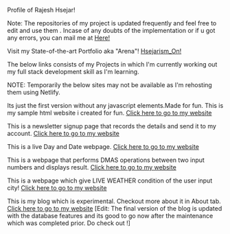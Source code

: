 Profile of Rajesh Hsejar!

Note: The repositories of my project is updated frequently and feel free to edit and use them . Incase of any doubts of the implementation or if u got any errors,
you can mail me at [Here!](mailto:nrh27magnum@gmail.com?subject=[GitHub])

Visit my State-of-the-art Portfolio aka "Arena"!
[Hsejarism_On!](https://hsejarism27.web.app/)

The below links consists of my Projects in which I'm currently working out my full stack development skill as I'm learning.

NOTE: Temporarily the below sites may not be available as I'm rehosting them using Netlify.

Its just the first version without any javascript elements.Made for fun.
This is my sample html website i created for fun.
[Click here to go to my website](https://rajeshhsejar27.github.io/RajeshHsejar27/)

This is a newsletter signup page that records the details and send it to my account.
[Click here to go to my website](https://murmuring-river-96487.herokuapp.com/)

This is a live Day and Date webpage.
[Click here to go to my website](https://immense-ravine-49602.herokuapp.com/)

This is a webpage that performs DMAS operations between two input numbers and displays result.
[Click here to go to my website](https://shielded-depths-38197.herokuapp.com/)

This is a webpage which give LIVE WEATHER condition of the user input city!
[Click here to go to my website](https://damp-woodland-10964.herokuapp.com/)

This is my blog which is experimental. Checkout more about it in About tab.
[Click here to go to my website](https://mysterious-stream-57101.herokuapp.com/)
[Edit: The final version of the blog is updated with the database features and its good to go now after the maintenance which was completed prior. Do check out !]
